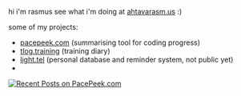 hi i'm rasmus see what i'm doing at [ahtavarasm.us](https://ahtavarasm.us) :)

some of my projects:
- [pacepeek.com](https://pacepeek.com) (summarising tool for coding progress)
- [tlog.training](https://tlog.training) (training diary)
- [light.tel](https://light.tel) (personal database and reminder system, not public yet)
- 
[![Recent Posts on PacePeek.com](https://pacepeek.ngrok.app/markdown_widget_svg/ahtavarasmus/3?fill_color=232626&stroke_color=0a8eb0&text_color=ffffff)](https://pacepeek.ngrok.app/profile/ahtavarasmus)
